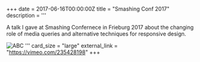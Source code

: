 +++
date = 2017-06-16T00:00:00Z
title = "Smashing Conf 2017"
description = '''

A talk I gave at Smashing Confernece in Frieburg 2017 about the changing role of media queries and alternative techniques for responsive design.

![ABC](https://c1.staticflickr.com/5/4403/36803888310_5741e92038_b.jpg)
'''
card_size = "large"
external_link = "https://vimeo.com/235428198"
+++
